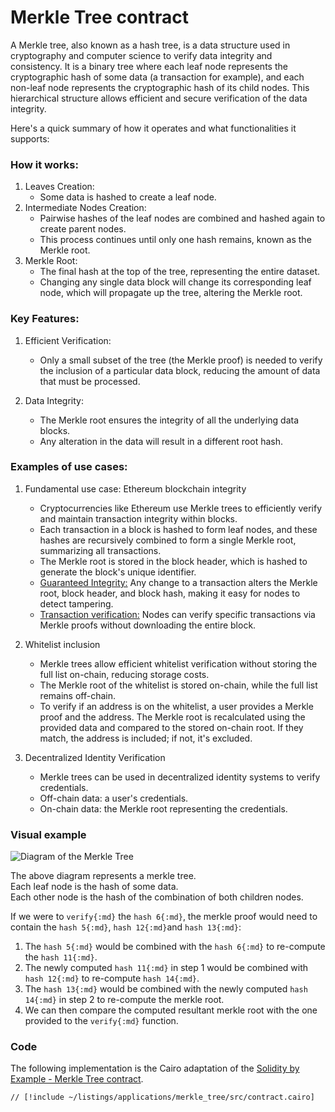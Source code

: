 # Merkle Tree contract

A Merkle tree, also known as a hash tree, is a data structure used in cryptography and computer science to verify data integrity and consistency. It is a binary tree where each leaf node represents the cryptographic hash of some data (a transaction for example), and each non-leaf node represents the cryptographic hash of its child nodes. This hierarchical structure allows efficient and secure verification of the data integrity.

Here's a quick summary of how it operates and what functionalities it supports:

### How it works:

1. Leaves Creation:
    - Some data is hashed to create a leaf node.
2. Intermediate Nodes Creation:
    - Pairwise hashes of the leaf nodes are combined and hashed again to create parent nodes.
    - This process continues until only one hash remains, known as the Merkle root.
3. Merkle Root:
    - The final hash at the top of the tree, representing the entire dataset.
    - Changing any single data block will change its corresponding leaf node, which will propagate up the tree, altering the Merkle root.

### Key Features:

1. Efficient Verification:
    - Only a small subset of the tree (the Merkle proof) is needed to verify the inclusion of a particular data block, reducing the amount of data that must be processed.

2. Data Integrity:
    - The Merkle root ensures the integrity of all the underlying data blocks.
    - Any alteration in the data will result in a different root hash.

### Examples of use cases:

1. Fundamental use case: Ethereum blockchain integrity
    - Cryptocurrencies like Ethereum use Merkle trees to efficiently verify and maintain transaction integrity within blocks.
    - Each transaction in a block is hashed to form leaf nodes, and these hashes are recursively combined to form a single Merkle root, summarizing all transactions.
    - The Merkle root is stored in the block header, which is hashed to generate the block's unique identifier.
    - <u>Guaranteed Integrity:</u> Any change to a transaction alters the Merkle root, block header, and block hash, making it easy for nodes to detect tampering.
    - <u>Transaction verification:</u> Nodes can verify specific transactions via Merkle proofs without downloading the entire block.

2. Whitelist inclusion
    - Merkle trees allow efficient whitelist verification without storing the full list on-chain, reducing storage costs.
    - The Merkle root of the whitelist is stored on-chain, while the full list remains off-chain.
    - To verify if an address is on the whitelist, a user provides a Merkle proof and the address. The Merkle root is recalculated using the provided data and compared to the stored on-chain root. If they match, the address is included; if not, it's excluded.

3. Decentralized Identity Verification
    - Merkle trees can be used in decentralized identity systems to verify credentials.
    - Off-chain data: a user's credentials.
    - On-chain data: the Merkle root representing the credentials.

### Visual example

![Diagram of the Merkle Tree](/merkle_root.png)

The above diagram represents a merkle tree.\
Each leaf node is the hash of some data.\
Each other node is the hash of the combination of both children nodes.

If we were to `verify{:md}` the `hash 6{:md}`, the merkle proof would need to contain the `hash 5{:md}`, `hash 12{:md}`and `hash 13{:md}`:
  1. The `hash 5{:md}` would be combined with the `hash 6{:md}` to re-compute the `hash 11{:md}`.
  2. The newly computed `hash 11{:md}` in step 1 would be combined with `hash 12{:md}` to re-compute `hash 14{:md}`.
  3. The `hash 13{:md}` would be combined with the newly computed `hash 14{:md}` in step 2 to re-compute the merkle root.
  4. We can then compare the computed resultant merkle root with the one provided to the `verify{:md}` function.

### Code

The following implementation is the Cairo adaptation of the [Solidity by Example - Merkle Tree contract](https://solidity-by-example.org/app/merkle-tree/).

```cairo
// [!include ~/listings/applications/merkle_tree/src/contract.cairo]
```
